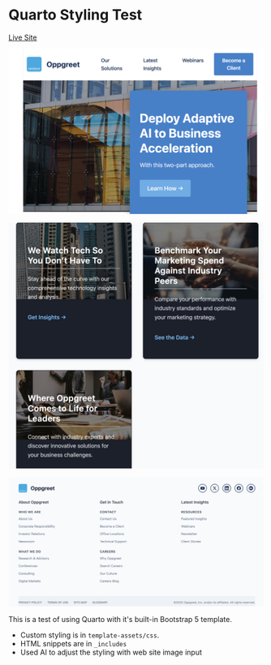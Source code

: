 # Quarto Styling Test

[Live Site](https://codetricity.github.io/oppkey-quarto/)

![front page](docs/front_page.png)

![content layout](docs/content_layout.png)

![footer](docs/footer.png)

This is a test of using Quarto with it's built-in Bootstrap 5 template.

* Custom styling is in `template-assets/css`.
* HTML snippets are in `_includes`
* Used AI to adjust the styling with web site image input
